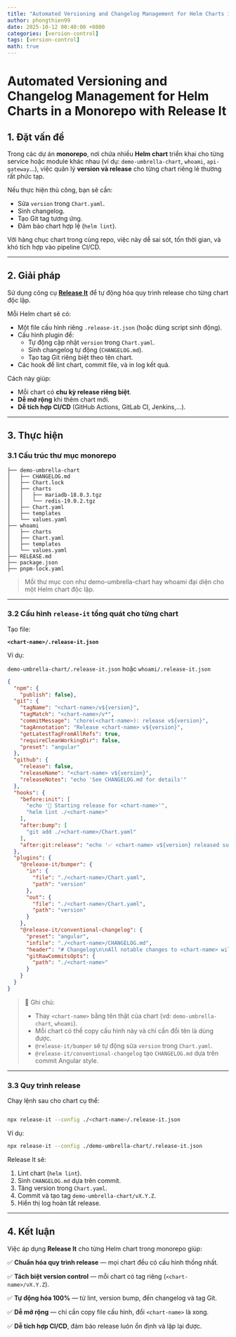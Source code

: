 ```yaml
---
title: "Automated Versioning and Changelog Management for Helm Charts in a Monorepo with Release It"
author: phongthien99
date: 2025-10-12 00:40:00 +0800
categories: [version-control]
tags: [version-control]
math: true
---
```


# Automated Versioning and Changelog Management for Helm Charts in a Monorepo with Release It

## **1. Đặt vấn đề**

Trong các dự án **monorepo**, nơi chứa nhiều **Helm chart** triển khai cho từng service hoặc module khác nhau (ví dụ: `demo-umbrella-chart`, `whoami`, `api-gateway`...), việc quản lý **version và release** cho từng chart riêng lẻ thường rất phức tạp.

Nếu thực hiện thủ công, bạn sẽ cần:

- Sửa `version` trong `Chart.yaml`.
- Sinh changelog.
- Tạo Git tag tương ứng.
- Đảm bảo chart hợp lệ (`helm lint`).

Với hàng chục chart trong cùng repo, việc này dễ sai sót, tốn thời gian, và khó tích hợp vào pipeline CI/CD.

---

## **2. Giải pháp**

Sử dụng công cụ [**Release It**](https://github.com/release-it/release-it) để tự động hóa quy trình release cho từng chart độc lập.

Mỗi Helm chart sẽ có:

- Một file cấu hình riêng `.release-it.json` (hoặc dùng script sinh động).
- Cấu hình plugin để:
    - Tự động cập nhật `version` trong `Chart.yaml`.
    - Sinh changelog tự động (`CHANGELOG.md`).
    - Tạo tag Git riêng biệt theo tên chart.
- Các hook để lint chart, commit file, và in log kết quả.

Cách này giúp:

- Mỗi chart có **chu kỳ release riêng biệt**.
- **Dễ mở rộng** khi thêm chart mới.
- **Dễ tích hợp CI/CD** (GitHub Actions, GitLab CI, Jenkins,…).

---

## **3. Thực hiện**

### 3.1 Cấu trúc thư mục monorepo

```
├── demo-umbrella-chart
│   ├── CHANGELOG.md
│   ├── Chart.lock
│   ├── charts
│   │   ├── mariadb-18.0.3.tgz
│   │   └── redis-19.0.2.tgz
│   ├── Chart.yaml
│   ├── templates
│   └── values.yaml
├── whoami
│   ├── charts
│   ├── Chart.yaml
│   ├── templates
│   └── values.yaml
├── RELEASE.md
├── package.json
├── pnpm-lock.yaml

```

> Mỗi thư mục con như demo-umbrella-chart hay whoami đại diện cho một Helm chart độc lập.
> 

---

### 3.2 Cấu hình `release-it` tổng quát cho từng chart

Tạo file:

**`<chart-name>/.release-it.json`**

Ví dụ:

`demo-umbrella-chart/.release-it.json` hoặc `whoami/.release-it.json`

```json
{
  "npm": {
    "publish": false},
  "git": {
    "tagName": "<chart-name>/v${version}",
    "tagMatch": "<chart-name>/v*",
    "commitMessage": "chore(<chart-name>): release v${version}",
    "tagAnnotation": "Release <chart-name> v${version}",
    "getLatestTagFromAllRefs": true,
    "requireCleanWorkingDir": false,
    "preset": "angular"
  },
  "github": {
    "release": false,
    "releaseName": "<chart-name> v${version}",
    "releaseNotes": "echo 'See CHANGELOG.md for details'"
  },
  "hooks": {
    "before:init": [
      "echo '🚀 Starting release for <chart-name>'",
      "helm lint ./<chart-name>"
    ],
    "after:bump": [
      "git add ./<chart-name>/Chart.yaml"
    ],
    "after:git:release": "echo '✅ <chart-name> v${version} released successfully'"
  },
  "plugins": {
    "@release-it/bumper": {
      "in": {
        "file": "./<chart-name>/Chart.yaml",
        "path": "version"
      },
      "out": {
        "file": "./<chart-name>/Chart.yaml",
        "path": "version"
      }
    },
    "@release-it/conventional-changelog": {
      "preset": "angular",
      "infile": "./<chart-name>/CHANGELOG.md",
      "header": "# Changelog\n\nAll notable changes to <chart-name> will be documented in this file.",
      "gitRawCommitsOpts": {
        "path": "./<chart-name>"
      }
    }
  }
}

```

> 🔧 Ghi chú:
> 
> - Thay `<chart-name>` bằng tên thật của chart (vd: `demo-umbrella-chart`, `whoami`).
> - Mỗi chart có thể copy cấu hình này và chỉ cần đổi tên là dùng được.
> - `@release-it/bumper` sẽ tự động sửa `version` trong `Chart.yaml`.
> - `@release-it/conventional-changelog` tạo `CHANGELOG.md` dựa trên commit Angular style.

---

### 3.3 Quy trình release

Chạy lệnh sau cho chart cụ thể:

```bash

npx release-it --config ./<chart-name>/.release-it.json

```

Ví dụ:

```bash
npx release-it --config ./demo-umbrella-chart/.release-it.json

```

Release It sẽ:

1. Lint chart (`helm lint`).
2. Sinh `CHANGELOG.md` dựa trên commit.
3. Tăng version trong `Chart.yaml`.
4. Commit và tạo tag `demo-umbrella-chart/vX.Y.Z`.
5. Hiển thị log hoàn tất release.

---

## **4. Kết luận**

Việc áp dụng **Release It** cho từng Helm chart trong monorepo giúp:

✅ **Chuẩn hóa quy trình release** — mọi chart đều có cấu hình thống nhất.

✅ **Tách biệt version control** — mỗi chart có tag riêng (`<chart-name>/vX.Y.Z`).

✅ **Tự động hóa 100%** — từ lint, version bump, đến changelog và tag Git.

✅ **Dễ mở rộng** — chỉ cần copy file cấu hình, đổi `<chart-name>` là xong.

✅ **Dễ tích hợp CI/CD**, đảm bảo release luôn ổn định và lặp lại được.